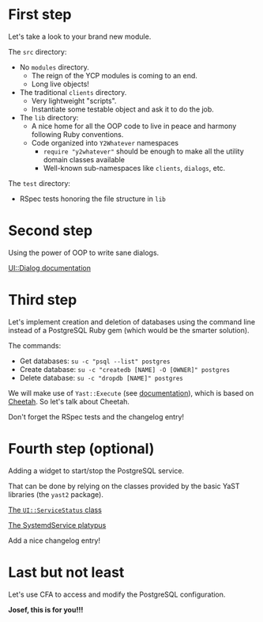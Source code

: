First step
==========

Let's take a look to your brand new module.

The `src` directory:

 * No `modules` directory.
   * The reign of the YCP modules is coming to an end.
   * Long live objects!
 * The traditional `clients` directory.
   * Very lightweight "scripts".
   * Instantiate some testable object and ask it to do the job.
 * The `lib` directory:
   * A nice home for all the OOP code to live in peace and harmony following
     Ruby conventions.
   * Code organized into `Y2Whatever` namespaces
     * `require "y2whatever"` should be enough to make all the utility domain
       classes available
     * Well-known sub-namespaces like `clients`, `dialogs`, etc.

The `test` directory:
  * RSpec tests honoring the file structure in `lib`

Second step
===========

Using the power of OOP to write sane dialogs.

[UI::Dialog
documentation](http://www.rubydoc.info/github/yast/yast-yast2/UI/Dialog)

Third step
==========

Let's implement creation and deletion of databases using the command line
instead of a PostgreSQL Ruby gem (which would be the smarter solution).

The commands:
 * Get databases: `su -c "psql --list" postgres`
 * Create database: `su -c "createdb [NAME] -O [OWNER]" postgres`
 * Delete database: `su -c "dropdb [NAME]" postgres`

We will make use of `Yast::Execute` (see
[documentation](http://www.rubydoc.info/github/yast/yast-yast2/Yast/Execute)),
which is based on [Cheetah](https://github.com/openSUSE/cheetah). So let's
talk about Cheetah.

Don't forget the RSpec tests and the changelog entry!

Fourth step (optional)
======================

Adding a widget to start/stop the PostgreSQL service.

That can be done by relying on the classes provided by the basic YaST
libraries (the `yast2` package).

[The `UI::ServiceStatus` class](http://www.rubydoc.info/github/yast/yast-yast2/UI/ServiceStatus)

[The SystemdService platypus](http://www.rubydoc.info/github/yast/yast-yast2/Yast/SystemdServiceClass)

Add a nice changelog entry!

Last but not least
==================

Let's use CFA to access and modify the PostgreSQL configuration.

**Josef, this is for you!!!**
